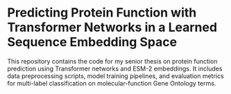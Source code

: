# Predicting Protein Function with Transformer Networks in a Learned Sequence Embedding Space

This repository contains the code for my senior thesis on protein function prediction using Transformer networks and ESM-2 embeddings. It includes data preprocessing scripts, model training pipelines, and evaluation metrics for multi-label classification on molecular-function Gene Ontology terms.

